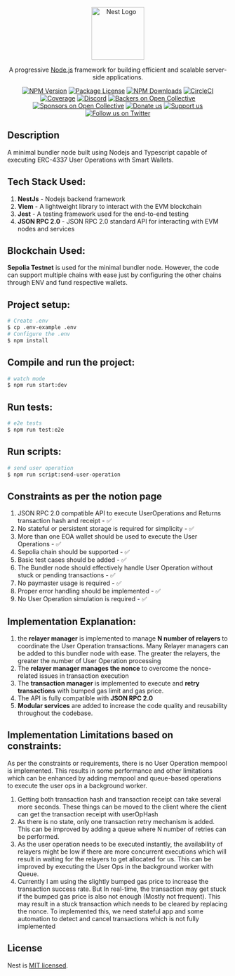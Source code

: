 <p align="center">
  <a href="http://nestjs.com/" target="blank"><img src="https://nestjs.com/img/logo-small.svg" width="120" alt="Nest Logo" /></a>
</p>

[circleci-image]: https://img.shields.io/circleci/build/github/nestjs/nest/master?token=abc123def456
[circleci-url]: https://circleci.com/gh/nestjs/nest

  <p align="center">A progressive <a href="http://nodejs.org" target="_blank">Node.js</a> framework for building efficient and scalable server-side applications.</p>
    <p align="center">
<a href="https://www.npmjs.com/~nestjscore" target="_blank"><img src="https://img.shields.io/npm/v/@nestjs/core.svg" alt="NPM Version" /></a>
<a href="https://www.npmjs.com/~nestjscore" target="_blank"><img src="https://img.shields.io/npm/l/@nestjs/core.svg" alt="Package License" /></a>
<a href="https://www.npmjs.com/~nestjscore" target="_blank"><img src="https://img.shields.io/npm/dm/@nestjs/common.svg" alt="NPM Downloads" /></a>
<a href="https://circleci.com/gh/nestjs/nest" target="_blank"><img src="https://img.shields.io/circleci/build/github/nestjs/nest/master" alt="CircleCI" /></a>
<a href="https://coveralls.io/github/nestjs/nest?branch=master" target="_blank"><img src="https://coveralls.io/repos/github/nestjs/nest/badge.svg?branch=master#9" alt="Coverage" /></a>
<a href="https://discord.gg/G7Qnnhy" target="_blank"><img src="https://img.shields.io/badge/discord-online-brightgreen.svg" alt="Discord"/></a>
<a href="https://opencollective.com/nest#backer" target="_blank"><img src="https://opencollective.com/nest/backers/badge.svg" alt="Backers on Open Collective" /></a>
<a href="https://opencollective.com/nest#sponsor" target="_blank"><img src="https://opencollective.com/nest/sponsors/badge.svg" alt="Sponsors on Open Collective" /></a>
  <a href="https://paypal.me/kamilmysliwiec" target="_blank"><img src="https://img.shields.io/badge/Donate-PayPal-ff3f59.svg" alt="Donate us"/></a>
    <a href="https://opencollective.com/nest#sponsor"  target="_blank"><img src="https://img.shields.io/badge/Support%20us-Open%20Collective-41B883.svg" alt="Support us"></a>
  <a href="https://twitter.com/nestframework" target="_blank"><img src="https://img.shields.io/twitter/follow/nestframework.svg?style=social&label=Follow" alt="Follow us on Twitter"></a>
</p>
  <!--[![Backers on Open Collective](https://opencollective.com/nest/backers/badge.svg)](https://opencollective.com/nest#backer)
  [![Sponsors on Open Collective](https://opencollective.com/nest/sponsors/badge.svg)](https://opencollective.com/nest#sponsor)-->

## Description

A minimal bundler node built using Nodejs and Typescript capable of executing ERC-4337 User Operations with Smart Wallets.

## Tech Stack Used:
1. **NestJs** - Nodejs backend framework
2. **Viem** - A lightweight library to interact with the EVM blockchain
3. **Jest** - A testing framework used for the end-to-end testing
4. **JSON RPC 2.0** - JSON RPC 2.0 standard API for interacting with EVM nodes and services

## Blockchain Used:

**Sepolia Testnet** is used for the minimal bundler node. However, the code can support multiple chains with ease just by configuring the other chains through ENV and fund respective wallets. 

## Project setup:

```bash
# Create .env
$ cp .env-example .env
# Configure the .env
$ npm install
```

## Compile and run the project:

```bash
# watch mode
$ npm run start:dev
```

## Run tests:

```bash
# e2e tests
$ npm run test:e2e
```

## Run scripts:

```bash
# send user operation
$ npm run script:send-user-operation
```

## Constraints as per the notion page
1. JSON RPC 2.0 compatible API to execute UserOperations and Returns transaction hash and receipt - ✅
2. No stateful or persistent storage is required for simplicity - ✅
3. More than one EOA wallet should be used to execute the User Operations - ✅
4. Sepolia chain should be supported - ✅
5. Basic test cases should be added - ✅
6. The Bundler node should effectively handle User Operation without stuck or pending transactions - ✅
7. No paymaster usage is required - ✅
8. Proper error handling should be implemented - ✅
9. No User Operation simulation is required - ✅

## Implementation Explanation:
1. the **relayer manager** is implemented to manage **N number of relayers** to coordinate the User Operation transactions. Many Relayer managers can be added to this bundler node with ease. The greater the relayers, the greater the number of User Operation processing
2. The **relayer manager manages the nonce** to overcome the nonce-related issues in transaction execution
3. The **transaction manager** is implemented to execute and **retry transactions** with bumped gas limit and gas price.
4. The API is fully compatible with **JSON RPC 2.0**
5. **Modular services** are added to increase the code quality and reusability throughout the codebase.

## Implementation Limitations based on constraints:
As per the constraints or requirements, there is no User Operation mempool is implemented. This results in some performance and other limitations which can be enhanced by adding mempool and queue-based operations to execute the user ops in a background worker.

1. Getting both transaction hash and transaction receipt can take several more seconds. These things can be moved to the client where the client can get the transaction receipt with userOpHash
2. As there is no state, only one transaction retry mechanism is added. This can be improved by adding a queue where N number of retries can be performed.
3. As the user operation needs to be executed instantly, the availability of relayers might be low if there are more concurrent executions which will result in waiting for the relayers to get allocated for us. This can be improved by executing the User Ops in the background worker with Queue.
4. Currently I am using the slightly bumped gas price to increase the transaction success rate. But In real-time, the transaction may get stuck if the bumped gas price is also not enough (Mostly not frequent). This may result in a stuck transaction which needs to be cleared by replacing the nonce. To implemented this, we need stateful app and some automation to detect and cancel transactions which is not fully implemented



## License

Nest is [MIT licensed](https://github.com/nestjs/nest/blob/master/LICENSE).
